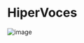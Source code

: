 # HiperVoces

![image](https://github.com/A01705840/HiperVoces/assets/111139686/bc3c6e23-1af9-4340-9428-1cadde2e956e)
